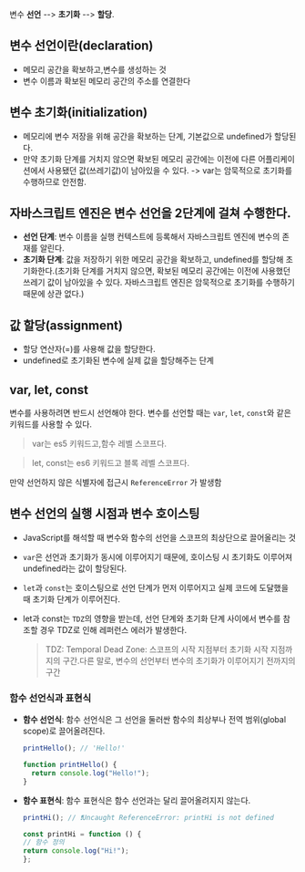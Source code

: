 
변수 **선언** --> **초기화** --> **할당**.

## 변수 선언이란(declaration)

- 메모리 공간을 확보하고,변수를 생성하는 것
- 변수 이름과 확보된 메모리 공간의 주소를 연결한다

## 변수 초기화(initialization)

- 메모리에 변수 저장을 위해 공간을 확보하는 단계, 기본값으로 undefined가 할당된다.
- 만약 초기화 단계를 거치지 않으면 확보된 메모리 공간에는 이전에 다른 어플리케이션에서 사용됐던 값(쓰레기값)이 남아있을 수 있다. -> var는 암묵적으로 초기화를 수행하므로 안전함.

## 자바스크립트 엔진은 변수 선언을 2단계에 걸쳐 수행한다.

- **선언 단계**: 변수 이름을 실행 컨텍스트에 등록해서 자바스크립트 엔진에 변수의 존재를 알린다.
- **초기화 단계**: 값을 저장하기 위한 메모리 공간을 확보하고, undefined를 할당해 초기화한다.(초기화 단계를 거치지 않으면, 확보된 메모리 공간에는 이전에 사용했던 쓰레기 값이 남아있을 수 있다. 자바스크립트 엔진은 암묵적으로 초기화를 수행하기 때문에 상관 없다.)

## 값 할당(assignment)

- 할당 연산자(=)를 사용해 값을 할당한다.
- undefined로 초기화된 변수에 실제 값을 할당해주는 단계

## var, let, const

변수를 사용하려면 반드시 선언해야 한다. 변수를 선언할 때는 `var`, `let`, `const`와 같은 키워드를 사용할 수 있다.

> var는 es5 키워드고,함수 레벨 스코프다.

> let, const는 es6 키워드고 블록 레벨 스코프다.

만약 선언하지 않은 식별자에 접근시 `ReferenceError` 가 발생함

## 변수 선언의 실행 시점과 변수 호이스팅

- JavaScript를 해석할 때 변수와 함수의 선언을 스코프의 최상단으로 끌어올리는 것

- `var`은 선언과 초기화가 동시에 이루어지기 때문에, 호이스팅 시 초기화도 이루어져 undefined라는 값이 할당된다.

- `let`과 `const`는 호이스팅으로 선언 단계가 먼저 이루어지고 실제 코드에 도달했을 때 초기화 단계가 이루어진다.

- let과 const는 `TDZ`의 영향을 받는데, 선언 단계와 초기화 단계 사이에서 변수를 참조할 경우 TDZ로 인해 레퍼런스 에러가 발생한다.

  > TDZ: Temporal Dead Zone: 스코프의 시작 지점부터 초기화 시작 지점까지의 구간.다른 말로, 변수의 선언부터 변수의 초기화가 이루어지기 전까지의 구간

### 함수 선언식과 표현식

- **함수 선언식**: 함수 선언식은 그 선언을 둘러싼 함수의 최상부나 전역 범위(global scope)로 끌어올려진다.

  ```js
  printHello(); // 'Hello!'

  function printHello() {
    return console.log("Hello!");
  }
  ```

- **함수 표현식**: 함수 표현식은 함수 선언과는 달리 끌어올려지지 않는다.

    ```js
    printHi(); // ❗️Uncaught ReferenceError: printHi is not defined

    const printHi = function () {
    // 함수 정의
    return console.log("Hi!");
    };
    ```


